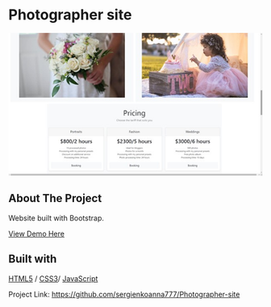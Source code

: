 # Photographer site

<img src="./Photograph.jpg" alt="Image" width="auto">

<!-- ABOUT THE PROJECT -->
## About The Project

Website built with Bootstrap.
  <p>
    <a href="https://photographersite.glitch.me/">View Demo Here</a>
  </p>



## Built with 

[HTML5](https://www.w3schools.com/html/) / [CSS3](https://www.w3schools.com/css/)/ [JavaScript](https://www.w3schools.com/js/)
  

Project Link: https://github.com/sergienkoanna777/Photographer-site
